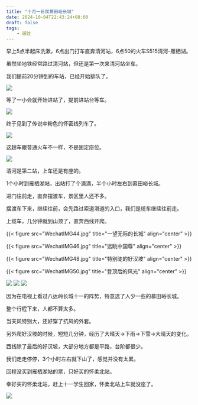 ```yaml
---
title: "十月一日爬慕田峪长城"
date: 2024-10-04T22:43:24+08:00
draft: false
tags:
    - 遛娃
---
```


早上5点半起床洗漱，6点出门打车直奔清河站，6点50的火车S515清河-雁栖湖。

虽然坐地铁经常路过清河站，但还是第一次来清河站坐车。

我们提前20分钟到的车站，已经开始排队了。

![](WechatIMG37.jpg)

等了一小会就开始进站了，提前进站台等车。

![](WechatIMG39.jpg)

终于见到了传说中粉色的怀密线列车了。

![](WechatIMG40.jpg)

这趟车跟普通火车不一样，不是固定座位。

![](WechatIMG38.jpg)

清河是第二站，上车还是有座的。

1个小时到雁栖湖站，出站打了个滴滴，半个小时左右到慕田峪长城。

进门往前走，直奔摆渡车，景区里人还不多。

摆渡车下来，继续往前，会先路过索道滑道的入口，我们是缆车继续往前走。

上缆车，几分钟就到山顶了，直奔西线开爬。

{{< figure src="WechatIMG44.jpg" title="一望无际的长城" align="center" >}}

{{< figure src="WechatIMG46.jpg" title="远眺中国尊" align="center" >}}

{{< figure src="WechatIMG48.jpg" title="特别陡的好汉坡" align="center" >}}

{{< figure src="WechatIMG50.jpg" title="登顶后的风光" align="center" >}}

![](WechatIMG52.jpg)
![](WechatIMG45.jpg)
![](WechatIMG51.jpg)

因为在电视上看过八达岭长城十一的阵势，特意选了人少一些的慕田峪长城。

整个行程下来，人都不算太多。

当天风特别大，还好穿了抗风的外套。

另外爬好汉坡的时候，短短几分钟，经历了大晴天->下雨->下雪->大晴天的变化。

西线除了最后的好汉坡，大部分地方都是平路，台阶都很少。

我们走走停停，3个小时左右就下山了，感觉并没有太累。

回程没买到雁栖湖站的票，只好买的怀柔北站。

幸好买的怀柔北站，赶上十一学生回家，怀柔北站上车就没座了。

![](WechatIMG54.jpg)